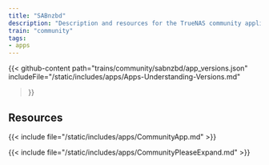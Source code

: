 ```yaml
---
title: "SABnzbd"
description: "Description and resources for the TrueNAS community application called SABnzbd."
train: "community"
tags:
- apps
---
```


{{< github-content 
    path="trains/community/sabnzbd/app_versions.json"
	includeFile="/static/includes/apps/Apps-Understanding-Versions.md"
>}}

## Resources

{{< include file="/static/includes/apps/CommunityApp.md" >}}

{{< include file="/static/includes/apps/CommunityPleaseExpand.md" >}}

<!--
<div class="docs-sections">

{{< doc-card title="<appname> Deployments" link="/resources/"
descr="How to deploy and configure the <appname> app." >}}

</div>
-->
